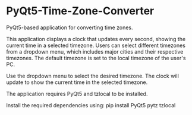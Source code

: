 # PyQt5-Time-Zone-Converter
PyQt5-based application for converting time zones.

This application displays a clock that updates every second, showing the current time in a selected timezone. Users can select different timezones from a dropdown menu, which includes major cities and their respective timezones. The default timezone is set to the local timezone of the user's PC.

Use the dropdown menu to select the desired timezone. The clock will update to show the current time in the selected timezone.

The application requires PyQt5 and tzlocal to be installed.

Install the required dependencies using:
pip install PyQt5 pytz tzlocal

